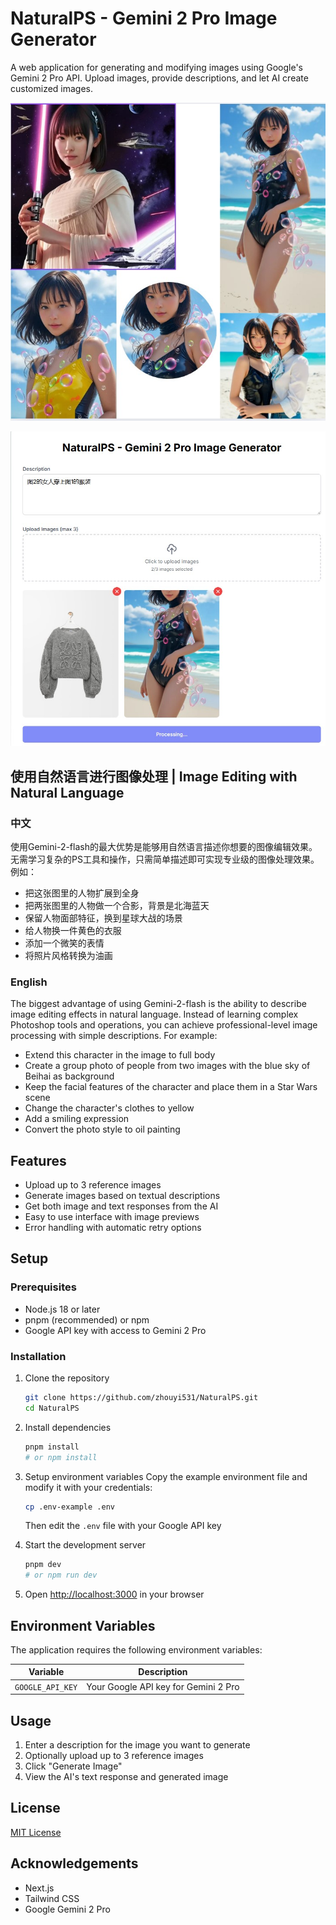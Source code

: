 # NaturalPS - Gemini 2 Pro Image Generator

A web application for generating and modifying images using Google's Gemini 2 Pro API. Upload images, provide descriptions, and let AI create customized images.

![Effect Examples](/public/example/effect.jpg)

![UI](/public/example/UI_1.jpg)

## 使用自然语言进行图像处理 | Image Editing with Natural Language

### 中文
使用Gemini-2-flash的最大优势是能够用自然语言描述你想要的图像编辑效果。无需学习复杂的PS工具和操作，只需简单描述即可实现专业级的图像处理效果。例如：

- 把这张图里的人物扩展到全身
- 把两张图里的人物做一个合影，背景是北海蓝天
- 保留人物面部特征，换到星球大战的场景
- 给人物换一件黄色的衣服
- 添加一个微笑的表情
- 将照片风格转换为油画

### English
The biggest advantage of using Gemini-2-flash is the ability to describe image editing effects in natural language. Instead of learning complex Photoshop tools and operations, you can achieve professional-level image processing with simple descriptions. For example:

- Extend this character in the image to full body
- Create a group photo of people from two images with the blue sky of Beihai as background
- Keep the facial features of the character and place them in a Star Wars scene
- Change the character's clothes to yellow
- Add a smiling expression
- Convert the photo style to oil painting

## Features

- Upload up to 3 reference images
- Generate images based on textual descriptions
- Get both image and text responses from the AI
- Easy to use interface with image previews
- Error handling with automatic retry options

## Setup

### Prerequisites

- Node.js 18 or later
- pnpm (recommended) or npm
- Google API key with access to Gemini 2 Pro

### Installation

1. Clone the repository
   ```bash
   git clone https://github.com/zhouyi531/NaturalPS.git
   cd NaturalPS
   ```

2. Install dependencies
   ```bash
   pnpm install
   # or npm install
   ```

3. Setup environment variables
   Copy the example environment file and modify it with your credentials:
   ```bash
   cp .env-example .env
   ```
   Then edit the `.env` file with your Google API key

4. Start the development server
   ```bash
   pnpm dev
   # or npm run dev
   ```

5. Open [http://localhost:3000](http://localhost:3000) in your browser

## Environment Variables

The application requires the following environment variables:

| Variable | Description |
| --- | --- |
| `GOOGLE_API_KEY` | Your Google API key for Gemini 2 Pro |

## Usage

1. Enter a description for the image you want to generate
2. Optionally upload up to 3 reference images
3. Click "Generate Image"
4. View the AI's text response and generated image

## License

[MIT License](LICENSE)

## Acknowledgements

- Next.js
- Tailwind CSS
- Google Gemini 2 Pro
